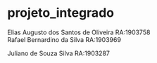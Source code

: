 # projeto_integrado
Elias Augusto dos Santos de Oliveira RA:1903758  
Rafael Bernardino da Silva RA:1903969

Juliano de Souza Silva  RA:1903287
